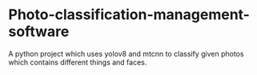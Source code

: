 # Photo-classification-management-software
A python project which uses yolov8 and mtcnn to classify given photos which contains different things and faces.
